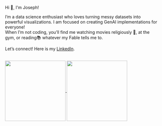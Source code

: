 Hi 👋, I'm Joseph!  
  
I’m a data science enthusiast who loves turning messy datasets into powerful visualizations. I am focused on creating GenAI implementations for everyone!  
When I’m not coding, you’ll find me watching movies religiously 🎥, at the gym, or reading📚 whatever my Fable tells me to.

Let’s connect! Here is my [LinkedIn](https://www.linkedin.com/in/josephmars/).

<br>

<a href="https://github.com/anuraghazra/github-readme-stats">
  <img height=200 align="center" src="https://github-readme-stats.vercel.app/api?username=josephmars&show_icons=true&rank_icon=github&custom_title=Github%20Stats"/>
</a>
<a href="https://github.com/anuraghazra/github-readme-stats">
  <img height=200 align="center" src="https://github-readme-stats.vercel.app/api/top-langs/?username=josephmars&size_weight=0.5&count_weight=0.5&layout=compact&langs_count=6" />
</a>
